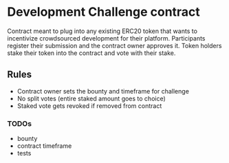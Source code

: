 # Development Challenge contract

Contract meant to plug into any existing ERC20 token that wants to incentivize crowdsourced development for their platform. Participants register their submission and the contract owner approves it. Token holders stake their token into the contract and vote with their stake.

## Rules

- Contract owner sets the bounty and timeframe for challenge
- No split votes (entire staked amount goes to choice)
- Staked vote gets revoked if removed from contract


### TODOs

- bounty
- contract timeframe
- tests
